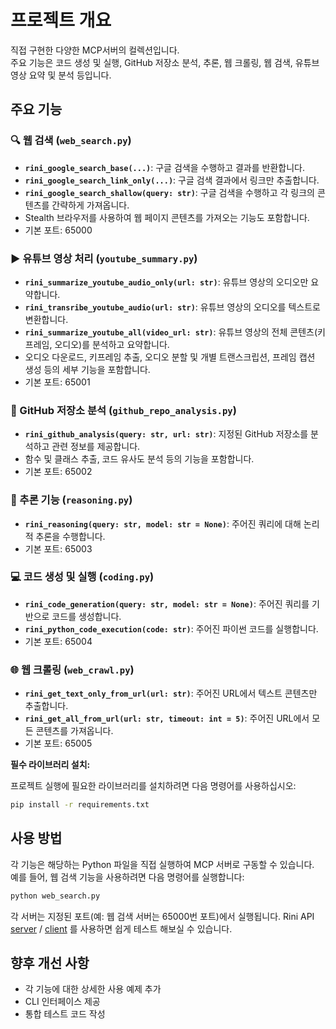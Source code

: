 # 프로젝트 개요

직접 구현한 다양한 MCP서버의 컬렉션입니다.  
주요 기능은 코드 생성 및 실행, GitHub 저장소 분석, 추론, 웹 크롤링, 웹 검색, 유튜브 영상 요약 및 분석 등입니다.

## 주요 기능

### 🔍 웹 검색 (`web_search.py`)
- **`rini_google_search_base(...)`**: 구글 검색을 수행하고 결과를 반환합니다.
- **`rini_google_search_link_only(...)`**: 구글 검색 결과에서 링크만 추출합니다.
- **`rini_google_search_shallow(query: str)`**: 구글 검색을 수행하고 각 링크의 콘텐츠를 간략하게 가져옵니다.
- Stealth 브라우저를 사용하여 웹 페이지 콘텐츠를 가져오는 기능도 포함합니다.
- 기본 포트: 65000

### ▶️ 유튜브 영상 처리 (`youtube_summary.py`)
- **`rini_summarize_youtube_audio_only(url: str)`**: 유튜브 영상의 오디오만 요약합니다.
- **`rini_transribe_youtube_audio(url: str)`**: 유튜브 영상의 오디오를 텍스트로 변환합니다.
- **`rini_summarize_youtube_all(video_url: str)`**: 유튜브 영상의 전체 콘텐츠(키프레임, 오디오)를 분석하고 요약합니다.
- 오디오 다운로드, 키프레임 추출, 오디오 분할 및 개별 트랜스크립션, 프레임 캡션 생성 등의 세부 기능을 포함합니다.
- 기본 포트: 65001

### 📂 GitHub 저장소 분석 (`github_repo_analysis.py`)
- **`rini_github_analysis(query: str, url: str)`**: 지정된 GitHub 저장소를 분석하고 관련 정보를 제공합니다.
- 함수 및 클래스 추출, 코드 유사도 분석 등의 기능을 포함합니다.
- 기본 포트: 65002

### 🧠 추론 기능 (`reasoning.py`)
- **`rini_reasoning(query: str, model: str = None)`**: 주어진 쿼리에 대해 논리적 추론을 수행합니다.
- 기본 포트: 65003

### 💻 코드 생성 및 실행 (`coding.py`)
- **`rini_code_generation(query: str, model: str = None)`**: 주어진 쿼리를 기반으로 코드를 생성합니다.
- **`rini_python_code_execution(code: str)`**: 주어진 파이썬 코드를 실행합니다.
- 기본 포트: 65004

### 🌐 웹 크롤링 (`web_crawl.py`)
- **`rini_get_text_only_from_url(url: str)`**: 주어진 URL에서 텍스트 콘텐츠만 추출합니다.
- **`rini_get_all_from_url(url: str, timeout: int = 5)`**: 주어진 URL에서 모든 콘텐츠를 가져옵니다.
- 기본 포트: 65005


**필수 라이브러리 설치:**

프로젝트 실행에 필요한 라이브러리를 설치하려면 다음 명령어를 사용하십시오:

```bash
pip install -r requirements.txt
```

## 사용 방법

각 기능은 해당하는 Python 파일을 직접 실행하여 MCP 서버로 구동할 수 있습니다.  
예를 들어, 웹 검색 기능을 사용하려면 다음 명령어를 실행합니다:

```bash
python web_search.py
```

각 서버는 지정된 포트(예: 웹 검색 서버는 65000번 포트)에서 실행됩니다.
Rini API [server](https://github.com/mori-mmmm/Rini-API-server) / [client](https://github.com/mori-mmmm/Rini-API-client) 를 사용하면 쉽게 테스트 해보실 수 있습니다.

## 향후 개선 사항
- 각 기능에 대한 상세한 사용 예제 추가
- CLI 인터페이스 제공
- 통합 테스트 코드 작성
